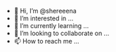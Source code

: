 - 👋 Hi, I’m @shereeena
- 👀 I’m interested in ...
- 🌱 I’m currently learning ...
- 💞️ I’m looking to collaborate on ...
- 📫 How to reach me ...

<!---
shereeena/shereeena is a ✨ special ✨ repository because its `README.md` (this file) appears on your GitHub profile.
You can click the Preview link to take a look at your changes.
--->
